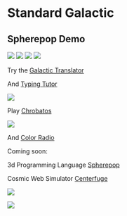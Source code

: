# Standard Galactic

## Spherepop Demo
![](demonstration-00.jpg)
![](demonstration-01.jpg)
![](demonstration-02.jpg)
![](demonstration-03.jpg)

<!--
![Cluster Analysis](facebook-brain-Dec-2012.jpg)
![Wordcloud](facebook-wordcloud-Nov-2015.jpg)
![Wordcloud](facebook-wordcloud-Aug-2017.jpg)
![Wordcloud](facebook-wordcloud-Feb-2019.jpg)
-->
Try the [Galactic Translator](https://standardgalactic.github.io/sga-converter.html)

And [Typing Tutor](https://standardgalactic.github.io/typing-tutor)

![](galactic-typing-tutor.png)

Play [Chrobatos](https://standardgalactic.github.io/chrobatos.html)

![](chrobatos-preview.png)

And [Color Radio](https://standardgalactic.github.io/color-radio.html)

Coming soon:

3d Programming Language
[Spherepop](https://standardgalactic.github.io/spherepop.html)

Cosmic Web Simulator
[Centerfuge](https://standardgalactic.github.io/Centerfuge)

![](spherepop-example-dark-mode.png)

![](banner.png)
<!--
![](sga-sample.png)
![](sga-sample-02.png)
-->
